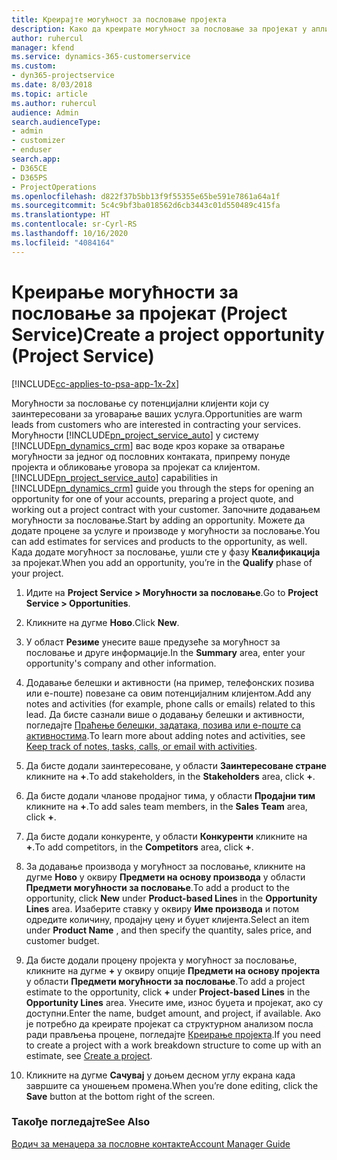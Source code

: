 ```yaml
---
title: Креирајте могућност за пословање пројекта
description: Како да креирате могућност за пословање за пројекат у апликацији Project Service
author: ruhercul
manager: kfend
ms.service: dynamics-365-customerservice
ms.custom:
- dyn365-projectservice
ms.date: 8/03/2018
ms.topic: article
ms.author: ruhercul
audience: Admin
search.audienceType:
- admin
- customizer
- enduser
search.app:
- D365CE
- D365PS
- ProjectOperations
ms.openlocfilehash: d822f37b5bb13f9f55355e65be591e7861a64a1f
ms.sourcegitcommit: 5c4c9bf3ba018562d6cb3443c01d550489c415fa
ms.translationtype: HT
ms.contentlocale: sr-Cyrl-RS
ms.lasthandoff: 10/16/2020
ms.locfileid: "4084164"
---
```

# <a name="create-a-project-opportunity-project-service"></a><span data-ttu-id="d4bd1-103">Креирање могућности за пословање за пројекат (Project Service)</span><span class="sxs-lookup"><span data-stu-id="d4bd1-103">Create a project opportunity (Project Service)</span></span>

[!INCLUDE[cc-applies-to-psa-app-1x-2x](../includes/cc-applies-to-psa-app-1x-2x.md)]

<span data-ttu-id="d4bd1-104">Могућности за пословање су потенцијални клијенти који су заинтересовани за уговарање ваших услуга.</span><span class="sxs-lookup"><span data-stu-id="d4bd1-104">Opportunities are warm leads from customers who are interested in contracting your services.</span></span> <span data-ttu-id="d4bd1-105">Могућности [!INCLUDE[pn_project_service_auto](../includes/pn-project-service-auto.md)] у систему [!INCLUDE[pn_dynamics_crm](../includes/pn-dynamics-crm.md)] вас воде кроз кораке за отварање могућности за једног од пословних контаката, припрему понуде пројекта и обликовање уговора за пројекат са клијентом.</span><span class="sxs-lookup"><span data-stu-id="d4bd1-105">[!INCLUDE[pn_project_service_auto](../includes/pn-project-service-auto.md)] capabilities in [!INCLUDE[pn_dynamics_crm](../includes/pn-dynamics-crm.md)] guide you through the steps for opening an opportunity for one of your accounts, preparing a project quote, and working out a project contract with your customer.</span></span> <span data-ttu-id="d4bd1-106">Започните додавањем могућности за пословање.</span><span class="sxs-lookup"><span data-stu-id="d4bd1-106">Start by adding an opportunity.</span></span> <span data-ttu-id="d4bd1-107">Можете да додате процене за услуге и производе у могућности за пословање.</span><span class="sxs-lookup"><span data-stu-id="d4bd1-107">You can add estimates for services and products to the opportunity, as well.</span></span> <span data-ttu-id="d4bd1-108">Када додате могућност за пословање, ушли сте у фазу **Квалификација** за пројекат.</span><span class="sxs-lookup"><span data-stu-id="d4bd1-108">When you add an opportunity, you’re in the **Qualify** phase of your project.</span></span>  
  
1.  <span data-ttu-id="d4bd1-109">Идите на **Project Service > Могућности за пословање**.</span><span class="sxs-lookup"><span data-stu-id="d4bd1-109">Go to **Project Service > Opportunities**.</span></span>  
  
2.  <span data-ttu-id="d4bd1-110">Кликните на дугме **Ново**.</span><span class="sxs-lookup"><span data-stu-id="d4bd1-110">Click **New**.</span></span>  
  
3.  <span data-ttu-id="d4bd1-111">У област **Резиме** унесите ваше предузеће за могућност за пословање и друге информације.</span><span class="sxs-lookup"><span data-stu-id="d4bd1-111">In the **Summary** area, enter your opportunity's company and other information.</span></span>  
  
4.  <span data-ttu-id="d4bd1-112">Додавање белешки и активности (на пример, телефонских позива или е-поште) повезане са овим потенцијалним клијентом.</span><span class="sxs-lookup"><span data-stu-id="d4bd1-112">Add any notes and activities (for example, phone calls or emails) related to this lead.</span></span> <span data-ttu-id="d4bd1-113">Да бисте сазнали више о додавању белешки и активности, погледајте [Праћење белешки, задатака, позива или е-поште са активностима](https://docs.microsoft.com/dynamics365/customerengagement/on-premises/basics/work-with-activities).</span><span class="sxs-lookup"><span data-stu-id="d4bd1-113">To learn more about adding notes and activities, see [Keep track of notes, tasks, calls, or email with activities](https://docs.microsoft.com/dynamics365/customerengagement/on-premises/basics/work-with-activities).</span></span>  
  
5.  <span data-ttu-id="d4bd1-114">Да бисте додали заинтересоване, у области **Заинтересоване стране** кликните на **+**.</span><span class="sxs-lookup"><span data-stu-id="d4bd1-114">To add stakeholders, in the **Stakeholders** area, click **+**.</span></span>  
  
6.  <span data-ttu-id="d4bd1-115">Да бисте додали чланове продајног тима, у области **Продајни тим** кликните на **+**.</span><span class="sxs-lookup"><span data-stu-id="d4bd1-115">To add sales team members, in the **Sales Team** area, click **+**.</span></span>  
  
7.  <span data-ttu-id="d4bd1-116">Да бисте додали конкуренте, у области **Конкуренти** кликните на **+**.</span><span class="sxs-lookup"><span data-stu-id="d4bd1-116">To add competitors, in the **Competitors** area, click **+**.</span></span>  
  
8.  <span data-ttu-id="d4bd1-117">За додавање производа у могућност за пословање, кликните на дугме **Ново** у оквиру **Предмети на основу производа** у области **Предмети могућности за пословање**.</span><span class="sxs-lookup"><span data-stu-id="d4bd1-117">To add a product to the opportunity, click **New** under **Product-based Lines** in the **Opportunity Lines** area.</span></span> <span data-ttu-id="d4bd1-118">Изаберите ставку у оквиру **Име производа** и потом одредите количину, продајну цену и буџет клијента.</span><span class="sxs-lookup"><span data-stu-id="d4bd1-118">Select an item under **Product Name** , and then specify the quantity, sales price, and customer budget.</span></span>  
  
9. <span data-ttu-id="d4bd1-119">Да бисте додали процену пројекта у могућност за пословање, кликните на дугме **+** у оквиру опције **Предмети на основу пројекта** у области **Предмети могућности за пословање**.</span><span class="sxs-lookup"><span data-stu-id="d4bd1-119">To add a project estimate to the opportunity, click **+** under **Project-based Lines** in the **Opportunity Lines** area.</span></span> <span data-ttu-id="d4bd1-120">Унесите име, износ буџета и пројекат, ако су доступни.</span><span class="sxs-lookup"><span data-stu-id="d4bd1-120">Enter the name, budget amount, and project, if available.</span></span> <span data-ttu-id="d4bd1-121">Ако је потребно да креирате пројекат са структурном анализом посла ради прављења процене, погледајте [Креирање пројекта](../psa/create-project.md).</span><span class="sxs-lookup"><span data-stu-id="d4bd1-121">If you need to create a project with a work breakdown structure to come up with an estimate, see [Create a project](../psa/create-project.md).</span></span>  
  
10. <span data-ttu-id="d4bd1-122">Кликните на дугме **Сачувај** у доњем десном углу екрана када завршите са уношењем промена.</span><span class="sxs-lookup"><span data-stu-id="d4bd1-122">When you’re done editing, click the **Save** button at the bottom right of the screen.</span></span>  
  
### <a name="see-also"></a><span data-ttu-id="d4bd1-123">Такође погледајте</span><span class="sxs-lookup"><span data-stu-id="d4bd1-123">See Also</span></span>  
 [<span data-ttu-id="d4bd1-124">Водич за менаџера за пословне контакте</span><span class="sxs-lookup"><span data-stu-id="d4bd1-124">Account Manager Guide</span></span>](../psa/account-manager-guide.md)
